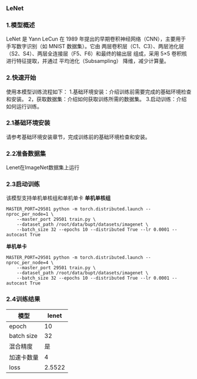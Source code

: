 ### LeNet
### 1.模型概述
LeNet 是 Yann LeCun 在 1989 年提出的早期卷积神经网络（CNN），主要用于 手写数字识别（如 MNIST 数据集）。它由 两层卷积层（C1、C3）、两层池化层（S2、S4）、两层全连接层（F5、F6）和最终的输出层 组成，采用 5×5 卷积核 进行特征提取，并通过 平均池化（Subsampling） 降维，减少计算量。
### 2.快速开始
使用本模型训练流程如下：
1.基础环境安装：介绍训练前需要完成的基础环境检查和安装。
2，获取数据集：介绍如何获取训练所需的数据集。
3.启动训练：介绍如何运行训练。
### 2.1基础环境安装
请参考基础环境安装章节，完成训练前的基础环境检查和安装。
### 2.2准备数据集
Lenet在ImageNet数据集上运行
### 2.3启动训练
该模型支持单机单核组和单机单卡
 **单机单核组** 

```
MASTER_PORT=29501 python -m torch.distributed.launch --nproc_per_node=1 \
    --master_port 29501 train.py \
    --dataset_path /root/data/bupt/datasets/imagenet \
    --batch_size 32 --epochs 10 --distributed True --lr 0.0001 --autocast True
```
 **单机单卡** 

```
MASTER_PORT=29501 python -m torch.distributed.launch --nproc_per_node=4 \
    --master_port 29501 train.py \
    --dataset_path /root/data/bupt/datasets/imagenet \
    --batch_size 32 --epochs 10 --distributed True --lr 0.0001 --autocast True
```
### 2.4训练结果
| 模型         | lenet  |
|------------|--------|
| epoch      | 10     |
| batch size | 32     |
| 混合精度       | 是      |
| 加速卡数量      | 4      |
| loss       | 2.5522 |



